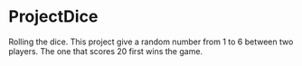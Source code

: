 # ProjectDice
Rolling the dice.
This project give a random number from 1 to 6 between two players. The one that scores 20 first wins the game.
